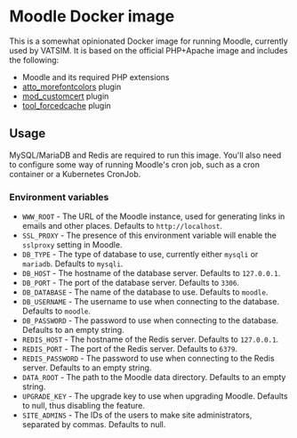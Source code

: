 # Moodle Docker image

This is a somewhat opinionated Docker image for running Moodle, currently used by VATSIM.
It is based on the official PHP+Apache image and includes the following:

* Moodle and its required PHP extensions
* [atto_morefontcolors](https://moodle.org/plugins/atto_morefontcolors) plugin
* [mod_customcert](https://moodle.org/plugins/mod_customcert) plugin
* [tool_forcedcache](https://moodle.org/plugins/tool_forcedcache) plugin

## Usage

MySQL/MariaDB and Redis are required to run this image.
You'll also need to configure some way of running Moodle's cron job, such as a cron container or a Kubernetes CronJob.

### Environment variables

* `WWW_ROOT` - The URL of the Moodle instance, used for generating links in emails and other places. Defaults to `http://localhost`.
* `SSL_PROXY` - The presence of this environment variable will enable the `sslproxy` setting in Moodle.
* `DB_TYPE` - The type of database to use, currently either `mysqli` or `mariadb`. Defaults to `mysqli`.
* `DB_HOST` - The hostname of the database server. Defaults to `127.0.0.1`.
* `DB_PORT` - The port of the database server. Defaults to `3306`.
* `DB_DATABASE` - The name of the database to use. Defaults to `moodle`.
* `DB_USERNAME` - The username to use when connecting to the database. Defaults to `moodle`.
* `DB_PASSWORD` - The password to use when connecting to the database. Defaults to an empty string.
* `REDIS_HOST` - The hostname of the Redis server. Defaults to `127.0.0.1`.
* `REDIS_PORT` - The port of the Redis server. Defaults to `6379`.
* `REDIS_PASSWORD` - The password to use when connecting to the Redis server. Defaults to an empty string.
* `DATA_ROOT` - The path to the Moodle data directory. Defaults to an empty string.
* `UPGRADE_KEY` - The upgrade key to use when upgrading Moodle. Defaults to null, thus disabling the feature.
* `SITE_ADMINS` - The IDs of the users to make site administrators, separated by commas. Defaults to null.
